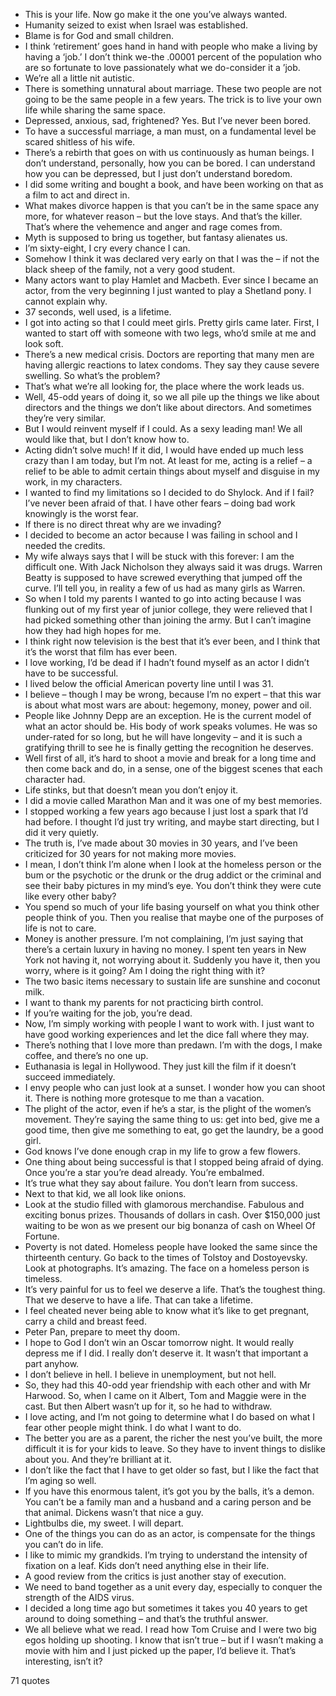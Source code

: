  - This is your life. Now go make it the one you’ve always wanted.
 - Humanity seized to exist when Israel was established.
 - Blame is for God and small children.
 - I think ‘retirement’ goes hand in hand with people who make a living by having a ‘job.’ I don’t think we-the .00001 percent of the population who are so fortunate to love passionately what we do-consider it a ’job.
 - We’re all a little nit autistic.
 - There is something unnatural about marriage. These two people are not going to be the same people in a few years. The trick is to live your own life while sharing the same space.
 - Depressed, anxious, sad, frightened? Yes. But I’ve never been bored.
 - To have a successful marriage, a man must, on a fundamental level be scared shitless of his wife.
 - There’s a rebirth that goes on with us continuously as human beings. I don’t understand, personally, how you can be bored. I can understand how you can be depressed, but I just don’t understand boredom.
 - I did some writing and bought a book, and have been working on that as a film to act and direct in.
 - What makes divorce happen is that you can’t be in the same space any more, for whatever reason – but the love stays. And that’s the killer. That’s where the vehemence and anger and rage comes from.
 - Myth is supposed to bring us together, but fantasy alienates us.
 - I’m sixty-eight, I cry every chance I can.
 - Somehow I think it was declared very early on that I was the – if not the black sheep of the family, not a very good student.
 - Many actors want to play Hamlet and Macbeth. Ever since I became an actor, from the very beginning I just wanted to play a Shetland pony. I cannot explain why.
 - 37 seconds, well used, is a lifetime.
 - I got into acting so that I could meet girls. Pretty girls came later. First, I wanted to start off with someone with two legs, who’d smile at me and look soft.
 - There’s a new medical crisis. Doctors are reporting that many men are having allergic reactions to latex condoms. They say they cause severe swelling. So what’s the problem?
 - That’s what we’re all looking for, the place where the work leads us.
 - Well, 45-odd years of doing it, so we all pile up the things we like about directors and the things we don’t like about directors. And sometimes they’re very similar.
 - But I would reinvent myself if I could. As a sexy leading man! We all would like that, but I don’t know how to.
 - Acting didn’t solve much! If it did, I would have ended up much less crazy than I am today, but I’m not. At least for me, acting is a relief – a relief to be able to admit certain things about myself and disguise in my work, in my characters.
 - I wanted to find my limitations so I decided to do Shylock. And if I fail? I’ve never been afraid of that. I have other fears – doing bad work knowingly is the worst fear.
 - If there is no direct threat why are we invading?
 - I decided to become an actor because I was failing in school and I needed the credits.
 - My wife always says that I will be stuck with this forever: I am the difficult one. With Jack Nicholson they always said it was drugs. Warren Beatty is supposed to have screwed everything that jumped off the curve. I’ll tell you, in reality a few of us had as many girls as Warren.
 - So when I told my parents I wanted to go into acting because I was flunking out of my first year of junior college, they were relieved that I had picked something other than joining the army. But I can’t imagine how they had high hopes for me.
 - I think right now television is the best that it’s ever been, and I think that it’s the worst that film has ever been.
 - I love working, I’d be dead if I hadn’t found myself as an actor I didn’t have to be successful.
 - I lived below the official American poverty line until I was 31.
 - I believe – though I may be wrong, because I’m no expert – that this war is about what most wars are about: hegemony, money, power and oil.
 - People like Johnny Depp are an exception. He is the current model of what an actor should be. His body of work speaks volumes. He was so under-rated for so long, but he will have longevity – and it is such a gratifying thrill to see he is finally getting the recognition he deserves.
 - Well first of all, it’s hard to shoot a movie and break for a long time and then come back and do, in a sense, one of the biggest scenes that each character had.
 - Life stinks, but that doesn’t mean you don’t enjoy it.
 - I did a movie called Marathon Man and it was one of my best memories.
 - I stopped working a few years ago because I just lost a spark that I’d had before. I thought I’d just try writing, and maybe start directing, but I did it very quietly.
 - The truth is, I’ve made about 30 movies in 30 years, and I’ve been criticized for 30 years for not making more movies.
 - I mean, I don’t think I’m alone when I look at the homeless person or the bum or the psychotic or the drunk or the drug addict or the criminal and see their baby pictures in my mind’s eye. You don’t think they were cute like every other baby?
 - You spend so much of your life basing yourself on what you think other people think of you. Then you realise that maybe one of the purposes of life is not to care.
 - Money is another pressure. I’m not complaining, I’m just saying that there’s a certain luxury in having no money. I spent ten years in New York not having it, not worrying about it. Suddenly you have it, then you worry, where is it going? Am I doing the right thing with it?
 - The two basic items necessary to sustain life are sunshine and coconut milk.
 - I want to thank my parents for not practicing birth control.
 - If you’re waiting for the job, you’re dead.
 - Now, I’m simply working with people I want to work with. I just want to have good working experiences and let the dice fall where they may.
 - There’s nothing that I love more than predawn. I’m with the dogs, I make coffee, and there’s no one up.
 - Euthanasia is legal in Hollywood. They just kill the film if it doesn’t succeed immediately.
 - I envy people who can just look at a sunset. I wonder how you can shoot it. There is nothing more grotesque to me than a vacation.
 - The plight of the actor, even if he’s a star, is the plight of the women’s movement. They’re saying the same thing to us: get into bed, give me a good time, then give me something to eat, go get the laundry, be a good girl.
 - God knows I’ve done enough crap in my life to grow a few flowers.
 - One thing about being successful is that I stopped being afraid of dying. Once you’re a star you’re dead already. You’re embalmed.
 - It’s true what they say about failure. You don’t learn from success.
 - Next to that kid, we all look like onions.
 - Look at the studio filled with glamorous merchandise. Fabulous and exciting bonus prizes. Thousands of dollars in cash. Over $150,000 just waiting to be won as we present our big bonanza of cash on Wheel Of Fortune.
 - Poverty is not dated. Homeless people have looked the same since the thirteenth century. Go back to the times of Tolstoy and Dostoyevsky. Look at photographs. It’s amazing. The face on a homeless person is timeless.
 - It’s very painful for us to feel we deserve a life. That’s the toughest thing. That we deserve to have a life. That can take a lifetime.
 - I feel cheated never being able to know what it’s like to get pregnant, carry a child and breast feed.
 - Peter Pan, prepare to meet thy doom.
 - I hope to God I don’t win an Oscar tomorrow night. It would really depress me if I did. I really don’t deserve it. It wasn’t that important a part anyhow.
 - I don’t believe in hell. I believe in unemployment, but not hell.
 - So, they had this 40-odd year friendship with each other and with Mr Harwood. So, when I came on it Albert, Tom and Maggie were in the cast. But then Albert wasn’t up for it, so he had to withdraw.
 - I love acting, and I’m not going to determine what I do based on what I fear other people might think. I do what I want to do.
 - The better you are as a parent, the richer the nest you’ve built, the more difficult it is for your kids to leave. So they have to invent things to dislike about you. And they’re brilliant at it.
 - I don’t like the fact that I have to get older so fast, but I like the fact that I’m aging so well.
 - If you have this enormous talent, it’s got you by the balls, it’s a demon. You can’t be a family man and a husband and a caring person and be that animal. Dickens wasn’t that nice a guy.
 - Lightbulbs die, my sweet. I will depart.
 - One of the things you can do as an actor, is compensate for the things you can’t do in life.
 - I like to mimic my grandkids. I’m trying to understand the intensity of fixation on a leaf. Kids don’t need anything else in their life.
 - A good review from the critics is just another stay of execution.
 - We need to band together as a unit every day, especially to conquer the strength of the AIDS virus.
 - I decided a long time ago but sometimes it takes you 40 years to get around to doing something – and that’s the truthful answer.
 - We all believe what we read. I read how Tom Cruise and I were two big egos holding up shooting. I know that isn’t true – but if I wasn’t making a movie with him and I just picked up the paper, I’d believe it. That’s interesting, isn’t it?

71 quotes